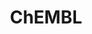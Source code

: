 ---
layout: default
bigquery: https://console.cloud.google.com/bigquery?p=patents-public-data&d=ebi_chembl&page=dataset
citation: '"The ChEMBL database in 2017." Anna Gaulton, Anne Hersey, Michał Nowotka,
  A Patrícia Bento, Jon Chambers, David Mendez, Prudence Mutowo, Francis Atkinson,
  Louisa J Bellis, Elena Cibrián-Uhalte, Mark Davies, Nathan Dedman, Anneli Karlsson,
  María Paula Magariños, John P Overington, George Papadatos, Ines Smit, Andrew R
  Leach Nucleic acids Research (2017) 45 (Database Issue), D945-D954'
contributors: European Bioinformatics Institute
cost: None
description: ChEMBL Data is a manually curated database of small molecules used in
  drug discovery, including information about existing patented drugs.
documentation: 'schema: https://www.ebi.ac.uk/chembl/db_schema


  '
last_edit: Mon, 04 Apr 2022 19:07:30 GMT
location: https://console.cloud.google.com/marketplace/product/google_patents_public_datasets/chembl
maintained_by: EMBL-EBI, an outstation of European Molecular Biology Laboratory
related_publications: '

  ChEMBL: towards direct deposition of bioassay data.


  Mendez D, Gaulton A, Bento AP, Chambers J, De Veij M, Félix E, Magariños MP, Mosquera
  JF, Mutowo P, Nowotka M, Gordillo-Marañón M, Hunter F, Junco L, Mugumbate G, Rodriguez-Lopez
  M, Atkinson F, Bosc N, Radoux CJ, Segura-Cabrera A, Hersey A, Leach AR.


  — Nucleic Acids Res. 2019; 47(D1):D930-D940. doi: 10.1093/nar/gky1075

  '
schema_fields: '[''cx_most_apka'', ''short_name'', ''title'', ''disease_efficacy'',
  ''indref_id'', ''job_id'', ''abstract'', ''published_units'', ''type'', ''published_value'',
  ''activity_id'', ''mechanism_of_action'', ''bao_id'', ''l1'', ''uo_units'', ''num_lipinski_ro5_violations'',
  ''enzyme_name'', ''smarts'', ''efo_id'', ''isoform'', ''volume'', ''accession'',
  ''pubmed_id'', ''mechanism_comment'', ''ingredient'', ''tax_id'', ''cx_logp'', ''relationship'',
  ''molecule_type'', ''warning_class'', ''molecular_mechanism'', ''drug_product_flag'',
  ''polymer_flag'', ''active_molregno'', ''relationship_type'', ''level2_description'',
  ''level1_description'', ''who_extra'', ''usan_substem'', ''acd_logp'', ''sei'',
  ''patent_expire_date'', ''standard_units'', ''molfile'', ''assay_subcellular_fraction'',
  ''issue'', ''comp_go_id'', ''num_ro5_violations'', ''prediction_method'', ''as_id'',
  ''normal_range_max'', ''cl_lincs_id'', ''hrac_code'', ''mc_organism'', ''metabolite_record_id'',
  ''src_compound_id'', ''ad_type'', ''standard_inchi_key'', ''subgroup'', ''status'',
  ''black_box_warning'', ''molsyn_id'', ''trade_name'', ''assay_param_id'', ''mw_freebase'',
  ''toid'', ''mesh_id'', ''first_page'', ''protein_class_synonym'', ''product_id'',
  ''qed_weighted'', ''full_molformula'', ''mol_atc_id'', ''major_class'', ''l8'',
  ''who_name'', ''drugind_id'', ''comp_class_id'', ''irac_class_id'', ''aspect'',
  ''stem'', ''warning_description'', ''met_id'', ''component_type'', ''compsyn_id'',
  ''protclasssyn_id'', ''aromatic_rings'', ''site_name'', ''pchembl_value'', ''innovator_company'',
  ''ass_cls_map_id'', ''ro3_pass'', ''version'', ''smid'', ''standard_text_value'',
  ''bao_format'', ''label'', ''assay_cell_type'', ''uberon_id'', ''standard_upper_value'',
  ''molregno'', ''biocomp_id'', ''homologue'', ''inorganic_flag'', ''res_stem_id'',
  ''standard_value'', ''strength'', ''l7'', ''prodrug'', ''targrel_id'', ''assay_type'',
  ''cx_most_bpka'', ''efo_term'', ''predbind_id'', ''doi'', ''patent_no'', ''mc_tax_id'',
  ''hba'', ''sitecomp_id'', ''src_description'', ''acd_logd'', ''structure_type'',
  ''compd_id'', ''updated_by'', ''atc_code'', ''hbd'', ''domain_id'', ''year'', ''co_stem_id'',
  ''clo_id'', ''site_residues'', ''assay_class_id'', ''actsm_id'', ''syn_type'', ''mol_irac_id'',
  ''cell_id'', ''met_conversion'', ''irac_code'', ''molecular_species'', ''creation_date'',
  ''ddd_units'', ''level3'', ''relation'', ''therapeutic_flag'', ''helm_notation'',
  ''sequence_md5sum'', ''component_synonym'', ''hbd_lipinski'', ''met_comment'', ''country'',
  ''route'', ''patent_id'', ''substrate_record_id'', ''curated_by'', ''heavy_atoms'',
  ''chirality'', ''drug_substance_flag'', ''target_type'', ''oral'', ''pathway_id'',
  ''enzyme_tid'', ''tbl'', ''ridx'', ''indication_class'', ''selectivity_comment'',
  ''class_level'', ''frac_class_id'', ''src_short_name'', ''availability_type'', ''assay_desc'',
  ''cidx'', ''caloha_id'', ''data_validity_comment'', ''confidence'', ''hrac_class_id'',
  ''withdrawn_reason'', ''assay_tax_id'', ''mol_frac_id'', ''tid'', ''relationship_desc'',
  ''alogp'', ''withdrawn_class'', ''usan_year'', ''orig_description'', ''priority'',
  ''canonical_smiles'', ''idx'', ''compound_name'', ''bto_id'', ''units'', ''variant_id'',
  ''mec_id'', ''curation_comment'', ''text_value'', ''mecref_id'', ''warnref_id'',
  ''alert_set_id'', ''cell_source_tissue'', ''direct_interaction'', ''l6'', ''delist_flag'',
  ''description'', ''warning_year'', ''l5'', ''active_ingredient'', ''standard_inchi'',
  ''target_mapping'', ''updated_on'', ''source_domain_id'', ''assay_tissue'', ''authors'',
  ''source'', ''targcomp_id'', ''tissue_id'', ''mc_target_name'', ''mw_monoisotopic'',
  ''level2'', ''cpd_str_alert_id'', ''cell_source_tax_id'', ''psa'', ''rgid'', ''patent_use_code'',
  ''domain_description'', ''topical'', ''usan_stem'', ''warning_type'', ''assay_organism'',
  ''cell_source_organism'', ''usan_stem_id'', ''synonyms'', ''entity_type'', ''start_position'',
  ''natural_product'', ''rtb'', ''prod_pat_id'', ''end_position'', ''domain_name'',
  ''src_assay_id'', ''research_stem'', ''activity_comment'', ''standard_relation'',
  ''published_type'', ''l3'', ''ref_id'', ''stem_class'', ''name'', ''last_active'',
  ''nda_type'', ''withdrawn_flag'', ''published_relation'', ''cell_ontology_id'',
  ''species_group_flag'', ''standard_flag'', ''activity_count'', ''protein_class_id'',
  ''cell_name'', ''formulation_id'', ''set_name'', ''class_type'', ''std_act_id'',
  ''tid_fixed'', ''confidence_score'', ''binding_site_comment'', ''acd_most_bpka'',
  ''dosage_form'', ''compound_key'', ''publication_number'', ''full_mwt'', ''action_type'',
  ''definition'', ''assay_source'', ''assay_category'', ''ddd_comment'', ''pathway_key'',
  ''mol_hrac_id'', ''component_id'', ''result_flag'', ''pref_name'', ''parameter_value'',
  ''parent_type'', ''submission_date'', ''normal_range_min'', ''assay_strain'', ''mc_target_type'',
  ''l4'', ''cellosaurus_id'', ''usan_stem_definition'', ''aidx'', ''withdrawn_country'',
  ''downgraded'', ''max_phase_for_ind'', ''ddd_admr'', ''ref_url'', ''oc_id'', ''drug_record_id'',
  ''company'', ''parent_id'', ''src_id'', ''entity_id'', ''dosed_ingredient'', ''parenteral'',
  ''alert_id'', ''organism'', ''warning_country'', ''l2'', ''db_version'', ''value'',
  ''related_tid'', ''site_id'', ''upper_value'', ''target_desc'', ''parent_molregno'',
  ''le'', ''go_id'', ''protein_class_desc'', ''max_phase'', ''ddd_id'', ''frac_code'',
  ''parameter_type'', ''mutation'', ''sequence'', ''mc_target_accession'', ''journal'',
  ''lle'', ''num_alerts'', ''metref_id'', ''doc_type'', ''level1'', ''first_in_class'',
  ''cx_logd'', ''assay_id'', ''level4'', ''hba_lipinski'', ''assay_test_type'', ''cell_description'',
  ''db_source'', ''withdrawn_year'', ''approval_date'', ''bao_endpoint'', ''chebi_par_id'',
  ''path'', ''mesh_heading'', ''qudt_units'', ''comments'', ''last_page'', ''bei'',
  ''alert_name'', ''ddd_value'', ''warning_id'', ''doc_id'', ''ap_id'', ''level4_description'',
  ''potential_duplicate'', ''acd_most_apka'', ''stat'', ''log_id'', ''annotation'',
  ''previous_company'', ''standard_type'', ''chembl_id'', ''level5'', ''parent_go_id'',
  ''domain_type'', ''applicant_full_name'', ''first_approval'', ''record_id'', ''ref_type'',
  ''level3_description'']'
shortname: chembl
tags:
- biotechnology
- health
- chemical
- bioinformatics
- medical
terms_of_use: CC BY-SA 3.0
title: ChEMBL
uuid: e232a192-965c-4ec9-904c-155b6dfe56c5
---